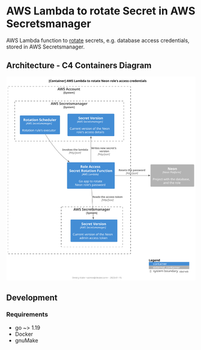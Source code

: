 # AWS Lambda to rotate Secret in AWS Secretsmanager

AWS Lambda function
to [rotate](https://docs.aws.amazon.com/secretsmanager/latest/userguide/rotating-secrets.html) secrets, e.g. database access credentials, stored in AWS Secretsmanager.

## Architecture - C4 Containers Diagram

![architecture](architecture.svg)

## Development

### Requirements

- go ~> 1.19
- Docker
- gnuMake
